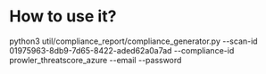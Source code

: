 # How to use it?

python3 util/compliance_report/compliance_generator.py --scan-id 01975963-8db9-7d65-8422-aded62a0a7ad --compliance-id prowler_threatscore_azure --email <email> --password <password>
